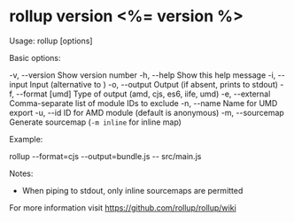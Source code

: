 rollup version <%= version %>
=====================================

Usage: rollup [options] <entry file>

Basic options:

-v, --version            Show version number
-h, --help               Show this help message
-i, --input              Input (alternative to <entry file>)
-o, --output <output>    Output (if absent, prints to stdout)
-f, --format [umd]       Type of output (amd, cjs, es6, iife, umd)
-e, --external           Comma-separate list of module IDs to exclude
-n, --name               Name for UMD export
-u, --id                 ID for AMD module (default is anonymous)
-m, --sourcemap          Generate sourcemap (`-m inline` for inline map)


Example:

rollup --format=cjs --output=bundle.js -- src/main.js


Notes:

* When piping to stdout, only inline sourcemaps are permitted

For more information visit https://github.com/rollup/rollup/wiki

